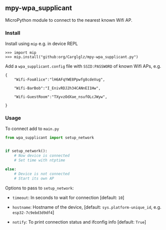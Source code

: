## mpy-wpa_supplicant

MicroPython module to connect to the nearest known Wifi AP.


### Install

Install using `mip` e.g. in device REPL

```
>>> import mip
>>> mip.install("github:org/Carglglz/mpy-wpa_supplicant.py")
```

Add a `wpa_supplicant.config` file with `SSID:PASSWORD` of known Wifi APs, e.g.

```
{
    "Wifi-FooAlice":"lH6AFqYWE8Ppwfg8cdeVug",

    "Wifi-BarBob":"I_EnivRDJ2h34CANnEI1Hw",

    "Wifi-GuestRoom":"TXyvzOdXae_nsufOLcJWyw",

}
```

### Usage

To connect add to `main.py`

```py
from wpa_supplicant import setup_network


if setup_network():
    # Now device is connected
    # Set time with ntptime

else:
    # Device is not connected
    # Start its own AP

```

Options to pass to `setup_network`:

- `timeout`: In seconds to wait for connection [default: `10`]

- `hostname`: Hostname of the device, [default: `sys.platform-unique_id`, e.g. `esp32-7c9ebd3d9df4`]

- `notify`: To print connection status and ifconfig info [default: `True`] 
